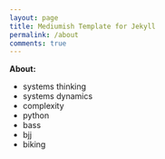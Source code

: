 ```yaml
---
layout: page
title: Mediumish Template for Jekyll
permalink: /about
comments: true
---
```

**About:**

- systems thinking
- systems dynamics
- complexity
- python
- bass
- bjj
- biking
